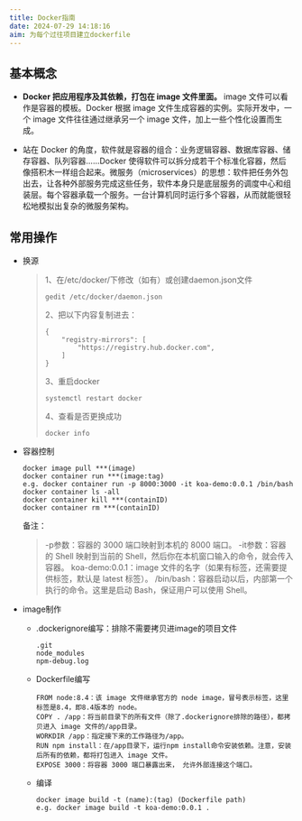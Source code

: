 ```yaml
---
title: Docker指南
date: 2024-07-29 14:18:16
aim: 为每个过往项目建立dockerfile
---
```


## 基本概念

- **Docker 把应用程序及其依赖，打包在 image 文件里面。** image 文件可以看作是容器的模板。Docker 根据 image 文件生成容器的实例。实际开发中，一个 image 文件往往通过继承另一个 image 文件，加上一些个性化设置而生成。

- 站在 Docker 的角度，软件就是容器的组合：业务逻辑容器、数据库容器、储存容器、队列容器......Docker 使得软件可以拆分成若干个标准化容器，然后像搭积木一样组合起来。微服务（microservices）的思想：软件把任务外包出去，让各种外部服务完成这些任务，软件本身只是底层服务的调度中心和组装层。每个容器承载一个服务。一台计算机同时运行多个容器，从而就能很轻松地模拟出复杂的微服务架构。

## 常用操作

- 换源
  
  > 1、在/etc/docker/下修改（如有）或创建daemon.json文件
  > 
  > ```shell
  > gedit /etc/docker/daemon.json
  > ```
  > 
  > 2、把以下内容复制进去：
  > 
  > ```shell
  > {
  >     "registry-mirrors": [
  >         "https://registry.hub.docker.com",
  >     ]
  > }
  > ```
  > 
  > 3、重启docker
  > 
  > ```shell
  > systemctl restart docker
  > ```
  > 
  > 4、查看是否更换成功
  > 
  > ```shell
  > docker info
  > ```

- 容器控制
  
  ```shell
  docker image pull ***(image)
  docker container run ***(image:tag)
  e.g. docker container run -p 8000:3000 -it koa-demo:0.0.1 /bin/bash
  docker container ls -all
  docker container kill ***(containID)
  docker container rm ***(containID)
  ```
  
    备注：
  
  > -p参数：容器的 3000 端口映射到本机的 8000 端口。
  > -it参数：容器的 Shell 映射到当前的 Shell，然后你在本机窗口输入的命令，就会传入容器。
  > koa-demo:0.0.1：image 文件的名字（如果有标签，还需要提供标签，默认是 latest 标签）。
  > /bin/bash：容器启动以后，内部第一个执行的命令。这里是启动 Bash，保证用户可以使用 Shell。

- image制作
  
  - .dockerignore编写：排除不需要拷贝进image的项目文件
    
    ```
    .git
    node_modules
    npm-debug.log
    ```
  
  - Dockerfile编写
    
    ```
    FROM node:8.4：该 image 文件继承官方的 node image，冒号表示标签，这里标签是8.4，即8.4版本的 node。
    COPY . /app：将当前目录下的所有文件（除了.dockerignore排除的路径），都拷贝进入 image 文件的/app目录。
    WORKDIR /app：指定接下来的工作路径为/app。
    RUN npm install：在/app目录下，运行npm install命令安装依赖。注意，安装后所有的依赖，都将打包进入 image 文件。
    EXPOSE 3000：将容器 3000 端口暴露出来， 允许外部连接这个端口。
    ```
  
  - 编译
    
    ```shell
    docker image build -t (name):(tag) (Dockerfile path)
    e.g. docker image build -t koa-demo:0.0.1 .
    ```
